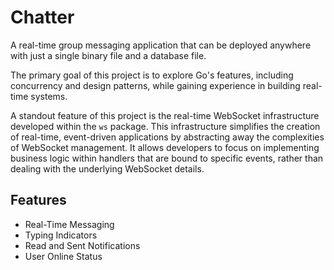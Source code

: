 # Chatter
A real-time group messaging application that can be deployed anywhere with just a single binary file and a database file.

The primary goal of this project is to explore Go's features, including concurrency and design patterns, while gaining experience in building real-time systems.

A standout feature of this project is the real-time WebSocket infrastructure developed within the `ws` package. This infrastructure simplifies the creation of real-time, event-driven applications by abstracting away the complexities of WebSocket management. It allows developers to focus on implementing business logic within handlers that are bound to specific events, rather than dealing with the underlying WebSocket details.

## Features
- Real-Time Messaging
- Typing Indicators
- Read and Sent Notifications
- User Online Status

